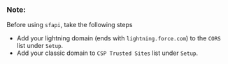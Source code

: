 ### Note:

Before using `sfapi`, take the following steps

- Add your lightning domain (ends with `lightning.force.com`) to the `CORS` list under `Setup`.
- Add your classic domain to `CSP Trusted Sites` list under `Setup`.
